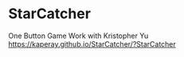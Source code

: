 # StarCatcher
One Button Game Work with Kristopher Yu
https://kaperay.github.io/StarCatcher/?StarCatcher
